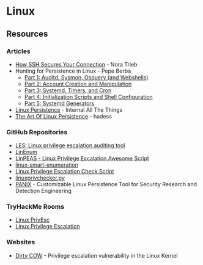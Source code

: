 # Linux

## Resources

### Articles

* [How SSH Secures Your Connection](https://noratrieb.dev/blog/posts/ssh-security/) - Nora Trieb
* Hunting for Persistence in Linux - Pepe Berba
  * [Part 1: Auditd, Sysmon, Osquery (and Webshells)](https://pberba.github.io/security/2021/11/22/linux-threat-hunting-for-persistence-sysmon-auditd-webshell/)
  * [Part 2: Account Creation and Manipulation](https://pberba.github.io/security/2021/11/23/linux-threat-hunting-for-persistence-account-creation-manipulation/)
  * [Part 3: Systemd, Timers, and Cron](https://pberba.github.io/security/2022/01/30/linux-threat-hunting-for-persistence-systemd-timers-cron/)
  * [Part 4: Initialization Scripts and Shell Configuration](https://pberba.github.io/security/2022/02/06/linux-threat-hunting-for-persistence-initialization-scripts-and-shell-configuration/)
  * [Part 5: Systemd Generators](https://pberba.github.io/security/2022/02/07/linux-threat-hunting-for-persistence-systemd-generators/)
* [Linux Persistence](https://swisskyrepo.github.io/InternalAllTheThings/redteam/persistence/linux-persistence/) - Internal All The Things
* [The Art Of Linux Persistence](https://hadess.io/the-art-of-linux-persistence/) - hadess

### GitHub Repositories

* [LES: Linux privilege escalation auditing tool](https://github.com/The-Z-Labs/linux-exploit-suggester)
* [LinEnum](https://github.com/rebootuser/LinEnum)
* [LinPEAS - Linux Privilege Escalation Awesome Script](https://github.com/carlospolop/PEASS-ng/tree/master/linPEAS)
* [linux-smart-enumeration](https://github.com/diego-treitos/linux-smart-enumeration)
* [Linux Privilege Escalation Check Script](https://github.com/linted/linuxprivchecker)
* [linuxprivchecker.py](https://gist.github.com/sh1n0b1/e2e1a5f63fbec3706123)
* [PANIX](https://github.com/Aegrah/PANIX) - Customizable Linux Persistence Tool for Security Research and Detection Engineering

### TryHackMe Rooms

* [Linux PrivEsc](https://tryhackme.com/r/room/linuxprivesc)
* [Linux Privilege Escalation](https://tryhackme.com/r/room/linprivesc)

### Websites

* [Dirty COW](https://dirtycow.ninja/) - Privilege escalation vulnerability in the Linux Kernel

